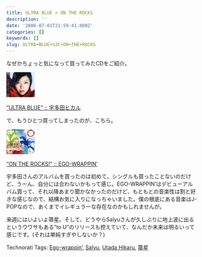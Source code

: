 ```yaml
---
title: ULTRA BLUE < ON THE ROCKS
description: ''
date: '2006-07-01T21:59:41.000Z'
categories: []
keywords: []
slug: ULTRA+BLUE+%3C+ON+THE+ROCKS
---
```

なぜかちょっと気になって買ってみたCDをご紹介。

![](0__h__3w9vDaMbcBEXWo.jpg)

[“ULTRA BLUE” :: 宇多田ヒカル](http://www.amazon.co.jp/exec/obidos/redirect?tag=mrchildrenonl-22%26link_code=xm2%26camp=2025%26creative=165953%26path=http://www.amazon.co.jp/gp/redirect.html%253fASIN=B000F9UE8E%2526tag=mrchildrenonl-22%2526lcode=xm2%2526cID=2025%2526ccmID=165953%2526location=/o/ASIN/B000F9UE8E%25253FSubscriptionId=02ZH6J1W0649DTNS6002)

で、もうひとつ買ってしまったのが、こちら。

![](0__N9X5lLcpn__BUJ76T.jpg)

[“ON THE ROCKS!” :: EGO-WRAPPIN’](http://www.amazon.co.jp/exec/obidos/redirect?tag=mrchildrenonl-22%26link_code=xm2%26camp=2025%26creative=165953%26path=http://www.amazon.co.jp/gp/redirect.html%253fASIN=B000F6YUD2%2526tag=mrchildrenonl-22%2526lcode=xm2%2526cID=2025%2526ccmID=165953%2526location=/o/ASIN/B000F6YUD2%25253FSubscriptionId=02ZH6J1W0649DTNS6002)

宇多田さんのアルバムを買ったのは初めて。シングルも買ったことないのだけど、うーん、自分には合わないかもって感じ。EGO-WRAPPIN’はデビューアルバム買って、それ以降あまり聞かなかったのだけど、もともとの音楽性は割と好きな感じなので、結構お気に入りになっちゃいました。僕の根底にある音楽はJ-POPなので、あくまでイレギュラーな存在なのかもしれませんが。

来週にはいよいよ箒星。そして、どうやらSalyuさんが久しぶりに地上波に出るというウワサもある”to U”のリリースも控えていて、なんだか未来は明るいって感じです。(それは単純すぎやしないか？)

Technorati Tags: [Ego-wrappin’](http://www.technorati.com/tag/Ego-wrappin%27), [Salyu](http://www.technorati.com/tag/Salyu), [Utada Hikaru](http://www.technorati.com/tag/Utada%20Hikaru), [箒星](http://www.technorati.com/tag/箒星)